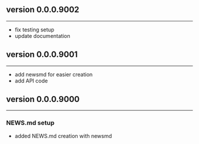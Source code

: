 ## version 0.0.0.9002

---

- fix testing setup
- update documentation

## version 0.0.0.9001

---

- add newsmd for easier creation
- add API code 

## version 0.0.0.9000

---

### NEWS.md setup

- added NEWS.md creation with newsmd

